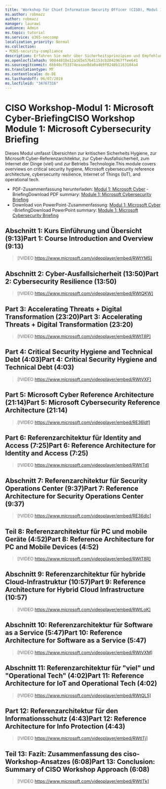 ```yaml
---
title: 'Workshop für Chief Information Security Officer (CISO), Modul 1: Microsoft Cyber-Briefing'
ms.author: robmazz
author: robmazz
manager: laurawi
audience: Admin
ms.topic: tutorial
ms.service: o365-seccomp
localization_priority: Normal
ms.collection:
- M365-security-compliance
description: Erfahren Sie mehr über Sicherheitsprinzipien und Empfehlungen für die Modernisierung der Sicherheit in Ihrer Organisation.
ms.openlocfilehash: 90844018e12a165e57b41153cb2042967ffee641
ms.sourcegitcommit: 6bb40cf53374eaaae8da0a469f0248b1163184a4
ms.translationtype: MT
ms.contentlocale: de-DE
ms.lasthandoff: 06/07/2019
ms.locfileid: "34767316"
---
```

# <a name="ciso-workshop-module-1-microsoft-cybersecurity-briefing"></a><span data-ttu-id="76759-103">CISO Workshop-Modul 1: Microsoft Cyber-Briefing</span><span class="sxs-lookup"><span data-stu-id="76759-103">CISO Workshop Module 1: Microsoft Cybersecurity Briefing</span></span>

<span data-ttu-id="76759-104">Dieses Modul umfasst Übersichten zur kritischen Sicherheits Hygiene, zur Microsoft Cyber-Referenzarchitektur, zur Cyber-Ausfallsicherheit, zum Internet der Dinge (viel) und zur Betriebs Technologie.</span><span class="sxs-lookup"><span data-stu-id="76759-104">This module covers overviews on critical security hygiene, Microsoft cybersecurity reference architecture, cybersecurity resilience, Internet of Things (IoT), and operational tech.</span></span>

- <span data-ttu-id="76759-105">PDF-Zusammenfassung herunterladen: [Modul 1: Microsoft Cyber](media/ciso-workshop-1-cybersecurity-briefing.pdf) -Briefing</span><span class="sxs-lookup"><span data-stu-id="76759-105">Download PDF summary: [Module 1: Microsoft Cybersecurity Briefing](media/ciso-workshop-1-cybersecurity-briefing.pdf)</span></span>
- <span data-ttu-id="76759-106">Download von PowerPoint-Zusammenfassung: [Modul 1: Microsoft Cyber](https://docs.microsoft.com/office365/securitycompliance/media/ciso-workshop-1-cybersecurity-briefing.pptx) -Briefing</span><span class="sxs-lookup"><span data-stu-id="76759-106">Download PowerPoint summary: [Module 1: Microsoft Cybersecurity Briefing](https://docs.microsoft.com/office365/securitycompliance/media/ciso-workshop-1-cybersecurity-briefing.pptx)</span></span>

## <a name="part-1-course-introduction-and-overview-913"></a><span data-ttu-id="76759-107">Abschnitt 1: Kurs Einführung und Übersicht (9:13)</span><span class="sxs-lookup"><span data-stu-id="76759-107">Part 1: Course Introduction and Overview (9:13)</span></span>

> [!VIDEO https://www.microsoft.com/videoplayer/embed/RWtYM5]

## <a name="part-2-cybersecurity-resilience-1350"></a><span data-ttu-id="76759-108">Abschnitt 2: Cyber-Ausfallsicherheit (13:50)</span><span class="sxs-lookup"><span data-stu-id="76759-108">Part 2: Cybersecurity Resilience (13:50)</span></span>

> [!VIDEO https://www.microsoft.com/videoplayer/embed/RWtQKW]

## <a name="part-3-accelerating-threats--digital-transformation-2320"></a><span data-ttu-id="76759-109">Part 3: Accelerating Threats + Digital Transformation (23:20)</span><span class="sxs-lookup"><span data-stu-id="76759-109">Part 3: Accelerating Threats + Digital Transformation (23:20)</span></span>

> [!VIDEO https://www.microsoft.com/videoplayer/embed/RWtT8P]

## <a name="part-4-critical-security-hygiene-and-technical-debt-403"></a><span data-ttu-id="76759-110">Part 4: Critical Security Hygiene and Technical Debt (4:03)</span><span class="sxs-lookup"><span data-stu-id="76759-110">Part 4: Critical Security Hygiene and Technical Debt (4:03)</span></span>

> [!VIDEO https://www.microsoft.com/videoplayer/embed/RWtVXF]

## <a name="part-5-microsoft-cybersecurity-reference-architecture-2114"></a><span data-ttu-id="76759-111">Part 5: Microsoft Cyber Reference Architecture (21:14)</span><span class="sxs-lookup"><span data-stu-id="76759-111">Part 5: Microsoft Cybersecurity Reference Architecture (21:14)</span></span>

> [!VIDEO https://www.microsoft.com/videoplayer/embed/RE36ldf]

## <a name="part-6-reference-architecture-for-identity-and-access-725"></a><span data-ttu-id="76759-112">Part 6: Referenzarchitektur für Identity and Access (7:25)</span><span class="sxs-lookup"><span data-stu-id="76759-112">Part 6: Reference Architecture for Identity and Access (7:25)</span></span>

> [!VIDEO https://www.microsoft.com/videoplayer/embed/RWtITd]

## <a name="part-7-reference-architecture-for-security-operations-center-937"></a><span data-ttu-id="76759-113">Abschnitt 7: Referenzarchitektur für Security Operations Center (9:37)</span><span class="sxs-lookup"><span data-stu-id="76759-113">Part 7: Reference Architecture for Security Operations Center (9:37)</span></span>

> [!VIDEO https://www.microsoft.com/videoplayer/embed/RE36dlc]

## <a name="part-8-reference-architecture-for-pc-and-mobile-devices-452"></a><span data-ttu-id="76759-114">Teil 8: Referenzarchitektur für PC und mobile Geräte (4:52)</span><span class="sxs-lookup"><span data-stu-id="76759-114">Part 8: Reference Architecture for PC and Mobile Devices (4:52)</span></span>

> [!VIDEO https://www.microsoft.com/videoplayer/embed/RWtT8R]

## <a name="part-9-reference-architecture-for-hybrid-cloud-infrastructure-1057"></a><span data-ttu-id="76759-115">Abschnitt 9: Referenzarchitektur für hybride Cloud-Infrastruktur (10:57)</span><span class="sxs-lookup"><span data-stu-id="76759-115">Part 9: Reference Architecture for Hybrid Cloud Infrastructure (10:57)</span></span>

> [!VIDEO https://www.microsoft.com/videoplayer/embed/RWtLoK]

## <a name="part-10-reference-architecture-for-software-as-a-service-547"></a><span data-ttu-id="76759-116">Abschnitt 10: Referenzarchitektur für Software as a Service (5:47)</span><span class="sxs-lookup"><span data-stu-id="76759-116">Part 10: Reference Architecture for Software as a Service (5:47)</span></span>

> [!VIDEO https://www.microsoft.com/videoplayer/embed/RWtVXM]

## <a name="part-11-reference-architecture-for-iot-and-operational-tech-402"></a><span data-ttu-id="76759-117">Abschnitt 11: Referenzarchitektur für "viel" und "Operational Tech" (4:02)</span><span class="sxs-lookup"><span data-stu-id="76759-117">Part 11: Reference Architecture for IoT and Operational Tech (4:02)</span></span>

> [!VIDEO https://www.microsoft.com/videoplayer/embed/RWtQL5]

## <a name="part-12-reference-architecture-for-info-protection-443"></a><span data-ttu-id="76759-118">Part 12: Referenzarchitektur für den Informationsschutz (4:43)</span><span class="sxs-lookup"><span data-stu-id="76759-118">Part 12: Reference Architecture for Info Protection (4:43)</span></span>

> [!VIDEO https://www.microsoft.com/videoplayer/embed/RWtITj]

## <a name="part-13-conclusion-summary-of-ciso-workshop-approach-608"></a><span data-ttu-id="76759-119">Teil 13: Fazit: Zusammenfassung des ciso-Workshop-Ansatzes (6:08)</span><span class="sxs-lookup"><span data-stu-id="76759-119">Part 13: Conclusion: Summary of CISO Workshop Approach (6:08)</span></span>

> [!VIDEO https://www.microsoft.com/videoplayer/embed/RWtITk]